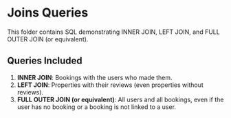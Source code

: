 # Joins Queries

This folder contains SQL demonstrating INNER JOIN, LEFT JOIN, and FULL OUTER JOIN (or equivalent).

## Queries Included
1. **INNER JOIN**: Bookings with the users who made them.
2. **LEFT JOIN**: Properties with their reviews (even properties without reviews).
3. **FULL OUTER JOIN (or equivalent)**: All users and all bookings, even if the user has no booking or a booking is not linked to a user.
